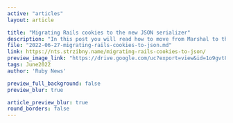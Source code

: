 ```yaml
---
active: "articles"
layout: article

title: "Migrating Rails cookies to the new JSON serializer"
description: "In this post you will read how to move from Marshal to the new Rails 7 default JSON serializer."
file: "2022-06-27-migrating-rails-cookies-to-json.md"
link: https://nts.strzibny.name/migrating-rails-cookies-to-json/ 
preview_image_link: "https://drive.google.com/uc?export=view&id=1o9gvt8-fu96PxyKHZvNL8lfoToWMw5RP"
tags: June2022
author: 'Ruby News'

preview_full_background: false
preview_blur: true

article_preview_blur: true
round_borders: false
---
```

